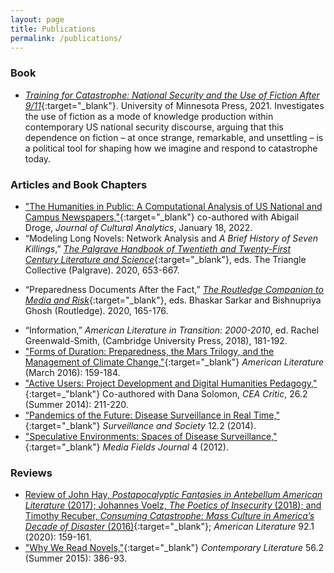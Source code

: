```yaml
---
layout: page
title: Publications
permalink: /publications/
---
```

### Book
- [*Training for Catastrophe: National Security and the Use of Fiction After 9/11*](https://www.upress.umn.edu/book-division/books/training-for-catastrophe){:target="_blank"}. University of Minnesota Press, 2021. Investigates the use of fiction as a mode of knowledge production within contemporary US national security discourse, arguing that this dependence on fiction – at once strange, remarkable, and unsettling – is a political tool for shaping how we imagine and respond to catastrophe today.

### Articles and Book Chapters
- ["The Humanities in Public: A Computational Analysis of US National and Campus Newspapers,"](https://culturalanalytics.org/article/32036-the-humanities-in-public-a-computational-analysis-of-us-national-and-campus-newspapers){:target="_blank"} co-authored with Abigail Droge, _Journal of Cultural Analytics_, January 18, 2022.
- “Modeling Long Novels: Network Analysis and *A Brief History of Seven Killings*,” [*The Palgrave Handbook of Twentieth and Twenty-First Century Literature and Science*](https://www.palgrave.com/us/book/9783030482435){:target="_blank"}, eds. The Triangle Collective (Palgrave). 2020, 653-667.
* “Preparedness Documents After the Fact,” [*The Routledge Companion to Media and Risk*](https://www.routledge.com/The-Routledge-Companion-to-Media-and-Risk/Ghosh-Sarkar/p/book/9781138638938){:target="_blank"}, eds. Bhaskar Sarkar and Bishnupriya Ghosh (Routledge). 2020, 165-176.
- “Information,” _American Literature in Transition: 2000-2010_, ed. Rachel Greenwald-Smith, (Cambridge University Press, 2018), 181-192.
- ["Forms of Duration: Preparedness, the Mars Trilogy, and the Management of Climate Change,"](http://americanliterature.dukejournals.org/content/88/1/159.abstract){:target="_blank"} _American Literature_ (March 2016): 159-184.
- ["Active Users: Project Development and Digital Humanities Pedagogy,"](https://muse.jhu.edu/article/550524/summary){:target=_"blank"} Co-authored with Dana Solomon, _CEA Critic_, 26.2 (Summer 2014): 211-220.
- [“Pandemics of the Future: Disease Surveillance in Real Time,"](https://ojs.library.queensu.ca/index.php/surveillance-and-society/article/view/pandemics){:target="_blank"} _Surveillance and Society_ 12.2 (2014).
- ["Speculative Environments: Spaces of Disease Surveillance,"](http://www.mediafieldsjournal.org/speculative-environments/2011/12/29/speculative-environments-spaces-of-disease-surveillance.html){:target="_blank"} _Media Fields Journal_ 4 (2012).

### Reviews
- [Review of John Hay, *Postapocalyptic Fantasies in Antebellum American Literature* (2017); Johannes Voelz, *The Poetics of Insecurity* (2018); and Timothy Recuber, *Consuming Catastrophe: Mass Culture in America’s Decade of Disaster* (2016)](https://read.dukeupress.edu/american-literature/article-abstract/92/1/159/156860/Postapocalyptic-Fantasies-in-Antebellum-American?redirectedFrom=fulltext){:target="_blank"}; *American Literature* 92.1 (2020): 159-161.
- ["Why We Read Novels,"](https://muse.jhu.edu/article/591469){:target="_blank"} _Contemporary Literature_ 56.2 (Summer 2015): 386-93.
